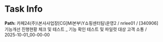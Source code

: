 # Task Info

**Path:** 카페24(주)\본사사업장\[CG]MI본부\Y쇼핑센터팀\운영2 / nrlee01 / [340906] 기능개선 진행현황 체크 및 테스트 _ 기능 확인 테스트 및 파일럿 대상 고객 소통 / 2025-10-01_00-00-00

